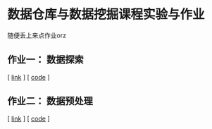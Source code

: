 # 数据仓库与数据挖掘课程实验与作业

随便丢上来点作业orz

## 作业一： 数据探索

[ [link](https://github.com/beiyuouo/data-mining-hw/tree/main/hw1) ] [ [code](https://beiyuouo.github.io/data-mining-hw/hw1/data_exploration.html) ]

## 作业二： 数据预处理

[ [link](https://github.com/beiyuouo/data-mining-hw/tree/main/hw2) ] [ [code](https://beiyuouo.github.io/data-mining-hw/hw2/data_preprocessing.html) ]



